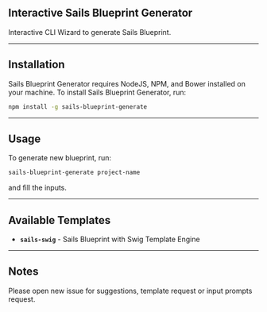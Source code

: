 ## **Interactive Sails Blueprint Generator**

Interactive CLI Wizard to generate Sails Blueprint.

***
## **Installation**

Sails Blueprint Generator requires NodeJS, NPM, and Bower installed on your machine.
To install Sails Blueprint Generator, run:

```bash
npm install -g sails-blueprint-generate
```

***
## **Usage**

To generate new blueprint, run:

```bash
sails-blueprint-generate project-name
```

and fill the inputs.

***
## **Available Templates**

* **`sails-swig`** - Sails Blueprint with Swig Template Engine

***
## **Notes**

Please open new issue for suggestions, template request or input prompts request.
